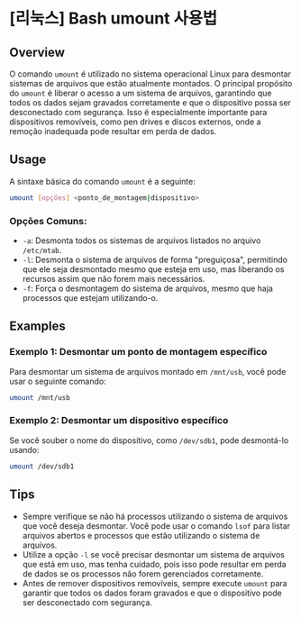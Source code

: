 # [리눅스] Bash umount 사용법

## Overview
O comando `umount` é utilizado no sistema operacional Linux para desmontar sistemas de arquivos que estão atualmente montados. O principal propósito do `umount` é liberar o acesso a um sistema de arquivos, garantindo que todos os dados sejam gravados corretamente e que o dispositivo possa ser desconectado com segurança. Isso é especialmente importante para dispositivos removíveis, como pen drives e discos externos, onde a remoção inadequada pode resultar em perda de dados.

## Usage
A sintaxe básica do comando `umount` é a seguinte:

```bash
umount [opções] <ponto_de_montagem|dispositivo>
```

### Opções Comuns:
- `-a`: Desmonta todos os sistemas de arquivos listados no arquivo `/etc/mtab`.
- `-l`: Desmonta o sistema de arquivos de forma "preguiçosa", permitindo que ele seja desmontado mesmo que esteja em uso, mas liberando os recursos assim que não forem mais necessários.
- `-f`: Força o desmontagem do sistema de arquivos, mesmo que haja processos que estejam utilizando-o.

## Examples
### Exemplo 1: Desmontar um ponto de montagem específico
Para desmontar um sistema de arquivos montado em `/mnt/usb`, você pode usar o seguinte comando:

```bash
umount /mnt/usb
```

### Exemplo 2: Desmontar um dispositivo específico
Se você souber o nome do dispositivo, como `/dev/sdb1`, pode desmontá-lo usando:

```bash
umount /dev/sdb1
```

## Tips
- Sempre verifique se não há processos utilizando o sistema de arquivos que você deseja desmontar. Você pode usar o comando `lsof` para listar arquivos abertos e processos que estão utilizando o sistema de arquivos.
- Utilize a opção `-l` se você precisar desmontar um sistema de arquivos que está em uso, mas tenha cuidado, pois isso pode resultar em perda de dados se os processos não forem gerenciados corretamente.
- Antes de remover dispositivos removíveis, sempre execute `umount` para garantir que todos os dados foram gravados e que o dispositivo pode ser desconectado com segurança.